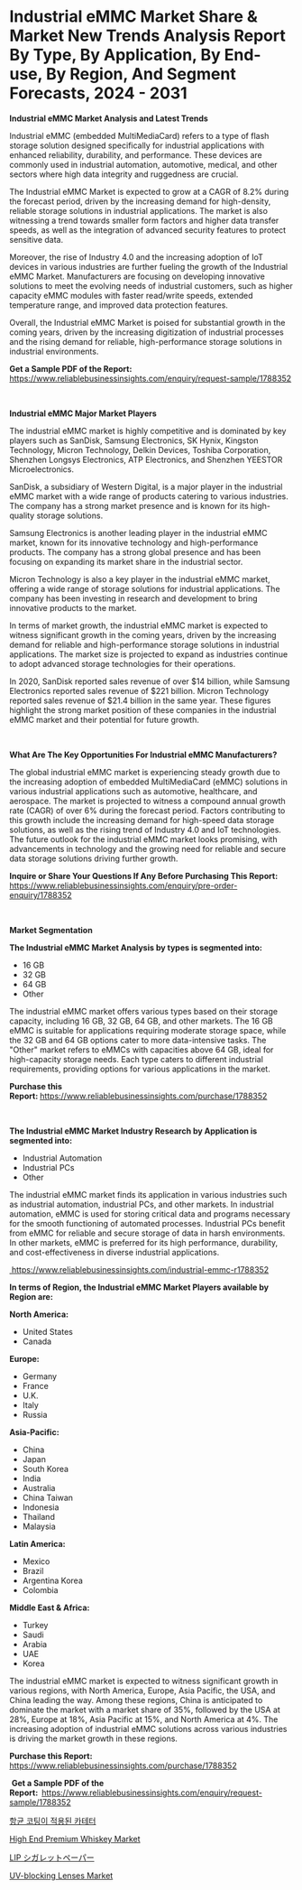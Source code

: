 <p><h1>Industrial eMMC Market Share & Market New Trends Analysis Report By Type, By Application, By End-use, By Region, And Segment Forecasts, 2024 - 2031</h1></p><p><strong>Industrial eMMC Market Analysis and Latest Trends</strong></p>
<p><p>Industrial eMMC (embedded MultiMediaCard) refers to a type of flash storage solution designed specifically for industrial applications with enhanced reliability, durability, and performance. These devices are commonly used in industrial automation, automotive, medical, and other sectors where high data integrity and ruggedness are crucial.</p><p>The Industrial eMMC Market is expected to grow at a CAGR of 8.2% during the forecast period, driven by the increasing demand for high-density, reliable storage solutions in industrial applications. The market is also witnessing a trend towards smaller form factors and higher data transfer speeds, as well as the integration of advanced security features to protect sensitive data.</p><p>Moreover, the rise of Industry 4.0 and the increasing adoption of IoT devices in various industries are further fueling the growth of the Industrial eMMC Market. Manufacturers are focusing on developing innovative solutions to meet the evolving needs of industrial customers, such as higher capacity eMMC modules with faster read/write speeds, extended temperature range, and improved data protection features.</p><p>Overall, the Industrial eMMC Market is poised for substantial growth in the coming years, driven by the increasing digitization of industrial processes and the rising demand for reliable, high-performance storage solutions in industrial environments.</p></p>
<p><strong>Get a Sample PDF of the Report:&nbsp;</strong> <a href="https://www.reliablebusinessinsights.com/enquiry/request-sample/1788352">https://www.reliablebusinessinsights.com/enquiry/request-sample/1788352</a></p>
<p>&nbsp;</p>
<p><strong>Industrial eMMC Major Market Players</strong></p>
<p><p>The industrial eMMC market is highly competitive and is dominated by key players such as SanDisk, Samsung Electronics, SK Hynix, Kingston Technology, Micron Technology, Delkin Devices, Toshiba Corporation, Shenzhen Longsys Electronics, ATP Electronics, and Shenzhen YEESTOR Microelectronics. </p><p>SanDisk, a subsidiary of Western Digital, is a major player in the industrial eMMC market with a wide range of products catering to various industries. The company has a strong market presence and is known for its high-quality storage solutions.</p><p>Samsung Electronics is another leading player in the industrial eMMC market, known for its innovative technology and high-performance products. The company has a strong global presence and has been focusing on expanding its market share in the industrial sector.</p><p>Micron Technology is also a key player in the industrial eMMC market, offering a wide range of storage solutions for industrial applications. The company has been investing in research and development to bring innovative products to the market.</p><p>In terms of market growth, the industrial eMMC market is expected to witness significant growth in the coming years, driven by the increasing demand for reliable and high-performance storage solutions in industrial applications. The market size is projected to expand as industries continue to adopt advanced storage technologies for their operations.</p><p>In 2020, SanDisk reported sales revenue of over $14 billion, while Samsung Electronics reported sales revenue of $221 billion. Micron Technology reported sales revenue of $21.4 billion in the same year. These figures highlight the strong market position of these companies in the industrial eMMC market and their potential for future growth.</p></p>
<p>&nbsp;</p>
<p><strong>What Are The Key Opportunities For Industrial eMMC Manufacturers?</strong></p>
<p><p>The global industrial eMMC market is experiencing steady growth due to the increasing adoption of embedded MultiMediaCard (eMMC) solutions in various industrial applications such as automotive, healthcare, and aerospace. The market is projected to witness a compound annual growth rate (CAGR) of over 6% during the forecast period. Factors contributing to this growth include the increasing demand for high-speed data storage solutions, as well as the rising trend of Industry 4.0 and IoT technologies. The future outlook for the industrial eMMC market looks promising, with advancements in technology and the growing need for reliable and secure data storage solutions driving further growth.</p></p>
<p><strong>Inquire or Share Your Questions If Any Before Purchasing This Report:</strong> <a href="https://www.reliablebusinessinsights.com/enquiry/pre-order-enquiry/1788352">https://www.reliablebusinessinsights.com/enquiry/pre-order-enquiry/1788352</a></p>
<p>&nbsp;</p>
<p><strong>Market Segmentation</strong></p>
<p><strong>The Industrial eMMC Market Analysis by types is segmented into:</strong></p>
<p><ul><li>16 GB</li><li>32 GB</li><li>64 GB</li><li>Other</li></ul></p>
<p><p>The industrial eMMC market offers various types based on their storage capacity, including 16 GB, 32 GB, 64 GB, and other markets. The 16 GB eMMC is suitable for applications requiring moderate storage space, while the 32 GB and 64 GB options cater to more data-intensive tasks. The "Other" market refers to eMMCs with capacities above 64 GB, ideal for high-capacity storage needs. Each type caters to different industrial requirements, providing options for various applications in the market.</p></p>
<p><strong>Purchase this Report:&nbsp;</strong><a href="https://www.reliablebusinessinsights.com/purchase/1788352">https://www.reliablebusinessinsights.com/purchase/1788352</a></p>
<p>&nbsp;</p>
<p><strong>The Industrial eMMC Market Industry Research by Application is segmented into:</strong></p>
<p><ul><li>Industrial Automation</li><li>Industrial PCs</li><li>Other</li></ul></p>
<p><p>The industrial eMMC market finds its application in various industries such as industrial automation, industrial PCs, and other markets. In industrial automation, eMMC is used for storing critical data and programs necessary for the smooth functioning of automated processes. Industrial PCs benefit from eMMC for reliable and secure storage of data in harsh environments. In other markets, eMMC is preferred for its high performance, durability, and cost-effectiveness in diverse industrial applications.</p></p>
<p><a href="https://www.reliablebusinessinsights.com/industrial-emmc-r1788352">&nbsp;https://www.reliablebusinessinsights.com/industrial-emmc-r1788352</a></p>
<p><strong>In terms of Region, the Industrial eMMC Market Players available by Region are:</strong></p>
<p>
    <p> <strong> North America: </strong>
        <ul>
            <li>United States</li>
            <li>Canada</li>
        </ul>
        </p> 
    <p> <strong> Europe: </strong>
        <ul>
            <li>Germany</li>
            <li>France</li>
            <li>U.K.</li>
            <li>Italy</li>
            <li>Russia</li>
        </ul>
        </p> 
    <p> <strong> Asia-Pacific: </strong>
        <ul>
            <li>China</li>
            <li>Japan</li>
            <li>South Korea</li>
            <li>India</li>
            <li>Australia</li>
            <li>China Taiwan</li>
            <li>Indonesia</li>
            <li>Thailand</li>
            <li>Malaysia</li>
        </ul>
        </p> 
    <p> <strong> Latin America: </strong>
        <ul>
            <li>Mexico</li>
            <li>Brazil</li>
            <li>Argentina Korea</li>
            <li>Colombia</li>
        </ul>
        </p> 
    <p> <strong> Middle East & Africa: </strong>
        <ul>
            <li>Turkey</li>
            <li>Saudi</li>
            <li>Arabia</li>
            <li>UAE</li>
            <li>Korea</li>
        </ul>
    </p>
    </p>
<p><p>The industrial eMMC market is expected to witness significant growth in various regions, with North America, Europe, Asia Pacific, the USA, and China leading the way. Among these regions, China is anticipated to dominate the market with a market share of 35%, followed by the USA at 28%, Europe at 18%, Asia Pacific at 15%, and North America at 4%. The increasing adoption of industrial eMMC solutions across various industries is driving the market growth in these regions.</p></p>
<p><strong>Purchase this Report: </strong><a href="https://www.reliablebusinessinsights.com/purchase/1788352">https://www.reliablebusinessinsights.com/purchase/1788352</a></p>
<p>&nbsp;<strong>Get a Sample PDF of the Report:&nbsp;&nbsp;</strong><a href="https://www.reliablebusinessinsights.com/enquiry/request-sample/1788352">https://www.reliablebusinessinsights.com/enquiry/request-sample/1788352</a></p>
<p><strong></strong></p>
<p><p><a href="https://github.com/wallacBahrtyinger567686/Market-Research-Report-List-2/blob/main/4382093156348.md">항균 코팅이 적용된 카테터</a></p><p><a href="https://github.com/wwwkeltoum/Market-Research-Report-List-3/blob/main/high-end-premium-whiskey-market.md">High End Premium Whiskey Market</a></p><p><a href="https://github.com/AbigaleHuel/Market-Research-Report-List-1/blob/main/9768392147249.md">LIP シガレットペーパー</a></p><p><a href="https://github.com/joannesouthgate/Market-Research-Report-List-3/blob/main/uv-blocking-lenses-market.md">UV-blocking Lenses Market</a></p></p>